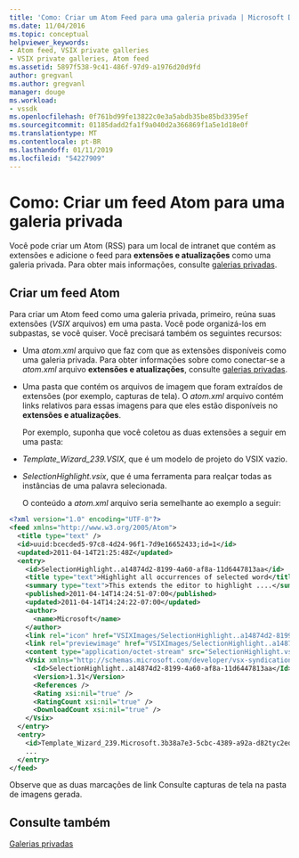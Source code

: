 ```yaml
---
title: 'Como: Criar um Atom Feed para uma galeria privada | Microsoft Docs'
ms.date: 11/04/2016
ms.topic: conceptual
helpviewer_keywords:
- Atom feed, VSIX private galleries
- VSIX private galleries, Atom feed
ms.assetid: 5897f538-9c41-486f-97d9-a1976d20d9fd
author: gregvanl
ms.author: gregvanl
manager: douge
ms.workload:
- vssdk
ms.openlocfilehash: 0f761bd99fe13822c0e3a5abdb35be85bd3395ef
ms.sourcegitcommit: 01185dadd2fa1f9a040d2a366869f1a5e1d18e0f
ms.translationtype: MT
ms.contentlocale: pt-BR
ms.lasthandoff: 01/11/2019
ms.locfileid: "54227909"
---
```

# <a name="how-to-create-an-atom-feed-for-a-private-gallery"></a>Como: Criar um feed Atom para uma galeria privada
Você pode criar um Atom (RSS) para um local de intranet que contém as extensões e adicione o feed para **extensões e atualizações** como uma galeria privada. Para obter mais informações, consulte [galerias privadas](../extensibility/private-galleries.md).  
  
## <a name="create-an-atom-feed"></a>Criar um feed Atom  
 Para criar um Atom feed como uma galeria privada, primeiro, reúna suas extensões (*VSIX* arquivos) em uma pasta. Você pode organizá-los em subpastas, se você quiser. Você precisará também os seguintes recursos:  
  
- Uma *atom.xml* arquivo que faz com que as extensões disponíveis como uma galeria privada. Para obter informações sobre como conectar-se a *atom.xml* arquivo **extensões e atualizações**, consulte [galerias privadas](../extensibility/private-galleries.md).  
  
- Uma pasta que contém os arquivos de imagem que foram extraídos de extensões (por exemplo, capturas de tela). O *atom.xml* arquivo contém links relativos para essas imagens para que eles estão disponíveis no **extensões e atualizações**.  
  
  Por exemplo, suponha que você coletou as duas extensões a seguir em uma pasta:  
  
- *Template_Wizard_239.VSIX*, que é um modelo de projeto do VSIX vazio.  
  
- *SelectionHighlight.vsix*, que é uma ferramenta para realçar todas as instâncias de uma palavra selecionada.  
  
  O conteúdo a *atom.xml* arquivo seria semelhante ao exemplo a seguir:  
  
```xml  
<?xml version="1.0" encoding="UTF-8"?>
<feed xmlns="http://www.w3.org/2005/Atom">
  <title type="text" />
  <id>uuid:bcecded5-97c8-4d24-96f1-7d9e16652433;id=1</id>
  <updated>2011-04-14T21:25:48Z</updated>
  <entry>
    <id>SelectionHighlight..a14874d2-8199-4a60-af8a-11d6447813aa</id>
    <title type="text">Highlight all occurrences of selected word</title>
    <summary type="text">This extends the editor to highlight ....</summary>
    <published>2011-04-14T14:24:51-07:00</published>
    <updated>2011-04-14T14:24:22-07:00</updated>
    <author>
      <name>Microsoft</name>
    </author>
    <link rel="icon" href="VSIXImages/SelectionHighlight..a14874d2-8199-4a60-af8a-11d6447813aa_Icon_SelectionHighlightIcon.jpg" />
    <link rel="previewimage" href="VSIXImages/SelectionHighlight..a14874d2-8199-4a60-af8a-11d6447813aa_PreviewImage_SelectionHighlight.jpg" />
    <content type="application/octet-stream" src="SelectionHighlight.vsix" />
    <Vsix xmlns="http://schemas.microsoft.com/developer/vsx-syndication-schema/2010" xmlns:xsd="http://www.w3.org/2001/XMLSchema" xmlns:xsi="http://www.w3.org/2001/XMLSchema-instance">
      <Id>SelectionHighlight..a14874d2-8199-4a60-af8a-11d6447813aa</Id>
      <Version>1.31</Version>
      <References />
      <Rating xsi:nil="true" />
      <RatingCount xsi:nil="true" />
      <DownloadCount xsi:nil="true" />
    </Vsix>
  </entry>
  <entry>
    <id>Template_Wizard_239.Microsoft.3b38a7e3-5cbc-4389-a92a-d82tyc2ed592</id>
    ...
  </entry>
</feed>
```  
  
 Observe que as duas marcações de link Consulte capturas de tela na pasta de imagens gerada.  
  
## <a name="see-also"></a>Consulte também  
 [Galerias privadas](../extensibility/private-galleries.md)

